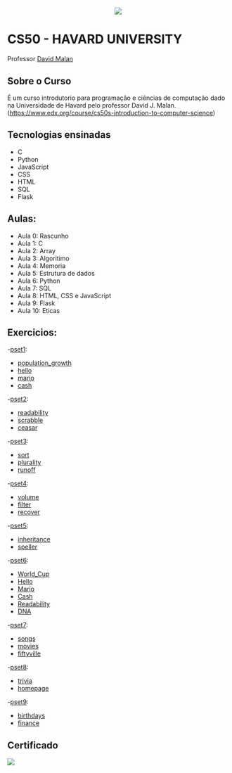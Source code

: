 <h1 align="center">
  <img src = "https://camo.githubusercontent.com/e102fc78838d08dc4d36cec7006a3cf89cbd397892588b6ed16d33af0f374255/68747470733a2f2f676f6f2e676c2f6d4a774e5543">
</h1>


# CS50 - HAVARD UNIVERSITY

Professor [David Malan](http://cs.harvard.edu/malan/)

## Sobre o Curso
É um curso introdutorio para programação e ciências de computação dado na Universidade de Havard pelo professor David J. Malan. (https://www.edx.org/course/cs50s-introduction-to-computer-science)

## Tecnologias ensinadas
- C
- Python
- JavaScript
- CSS
- HTML
- SQL
- Flask

## Aulas:
- Aula 0: Rascunho
- Aula 1: C
- Aula 2: Array
- Aula 3: Algoritimo
- Aula 4: Memoria
- Aula 5: Estrutura de dados
- Aula 6: Python
- Aula 7: SQL
- Aula 8: HTML, CSS e JavaScript
- Aula 9: Flask
- Aula 10: Eticas

## Exercicios:

-[pset1](/pset1):
   * [population_growth](/pset1/population_growth.c)
   * [hello](/pset1/hello.c)
   * [mario](/pset1/mario.c)
   * [cash](/pset1/cash.c)

-[pset2](/pset2):
   * [readability](/pset2/readability.c)
   * [scrabble](/pset2/scrabble.c)
   * [ceasar](/pset2/ceasar.c)

-[pset3](/pset3):
   * [sort](/pset3/sort.txt)
   * [plurality](/pset3/plurality.c)
   * [runoff](/pset3/runoff.c)

-[pset4](/pset4):
   * [volume](/pset4/volume.c)
   * [filter](/pset4/filter.c)
   * [recover](/pset4/recover.c)

-[pset5](/pset5):
   * [inheritance](/pset5/inheritance.c)
   * [speller](/pset5/speller.c)

-[pset6](/pset6):
   * [World_Cup](/pset6/World_Cup.py)
   * [Hello](/pset6/Hello.py)
   * [Mario](/pset6/Mario.py)
   * [Cash](/pset6/Cash.py)
   * [Readability](/pset6/Readability.py)
   * [DNA](/pset6/DNA.py)

-[pset7](/pset7):
   * [songs](/pset7/lab7)
   * [movies](/pset7/movies)
   * [fiftyville](/pset7/fiftyville)
      
-[pset8](/pset8):
   * [trivia](/pset8/trivia)
   * [homepage](/pset8/homepage)

-[pset9](/pset9):
   * [birthdays](/pset9/lab9)
   * [finance](/pset9/finance)
   
## Certificado
  <img src = "https://certificates.cs50.io/980ffe43-aec0-4b74-90ca-1086c5d77d50.png?size=letter">

